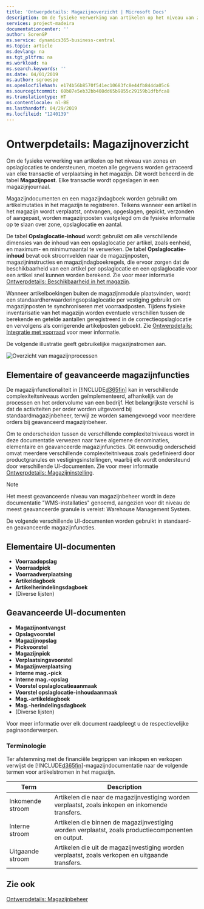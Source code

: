 ```yaml
---
title: 'Ontwerpdetails: Magazijnoverzicht | Microsoft Docs'
description: Om de fysieke verwerking van artikelen op het niveau van zones en opslaglocaties te ondersteunen, moeten alle gegevens worden getraceerd van elke transactie of verplaatsing in het magazijn. Dit wordt beheerd in de tabel **Magazijnpost**. Elke transactie wordt opgeslagen in een magazijnjournaal.
services: project-madeira
documentationcenter: ''
author: SorenGP
ms.service: dynamics365-business-central
ms.topic: article
ms.devlang: na
ms.tgt_pltfrm: na
ms.workload: na
ms.search.keywords: ''
ms.date: 04/01/2019
ms.author: sgroespe
ms.openlocfilehash: e174b56b8570f541ec10683fc8e44fb844da05c6
ms.sourcegitcommit: 60b87e5eb32bb408dd65b9855c29159b1dfbfca8
ms.translationtype: HT
ms.contentlocale: nl-BE
ms.lasthandoff: 04/29/2019
ms.locfileid: "1240139"
---
```

# <a name="design-details-warehouse-overview"></a>Ontwerpdetails: Magazijnoverzicht
Om de fysieke verwerking van artikelen op het niveau van zones en opslaglocaties te ondersteunen, moeten alle gegevens worden getraceerd van elke transactie of verplaatsing in het magazijn. Dit wordt beheerd in de tabel **Magazijnpost**. Elke transactie wordt opgeslagen in een magazijnjournaal.  

Magazijndocumenten en een magazijndagboek worden gebruikt om artikelmutaties in het magazijn te registreren. Telkens wanneer een artikel in het magazijn wordt verplaatst, ontvangen, opgeslagen, gepickt, verzonden of aangepast, worden magazijnposten vastgelegd om de fysieke informatie op te slaan over zone, opslaglocatie en aantal.

De tabel **Opslaglocatie-inhoud** wordt gebruikt om alle verschillende dimensies van de inhoud van een opslaglocatie per artikel, zoals eenheid, en maximum- en minimumaantal te verwerken. De tabel **Opslaglocatie-inhoud** bevat ook stroomvelden naar de magazijnposten, magazijninstructies en magazijndagboekregels, die ervoor zorgen dat de beschikbaarheid van een artikel per opslaglocatie en een opslaglocatie voor een artikel snel kunnen worden berekend. Zie voor meer informatie [Ontwerpdetails: Beschikbaarheid in het magazijn](design-details-availability-in-the-warehouse.md).  

Wanneer artikelboekingen buiten de magazijnmodule plaatsvinden, wordt een standaardherwaarderingsopslaglocatie per vestiging gebruikt om magazijnposten te synchroniseren met voorraadposten. Tijdens fysieke inventarisatie van het magazijn worden eventuele verschillen tussen de berekende en getelde aantallen geregistreerd in de correctieopslaglocatie en vervolgens als corrigerende artikelposten geboekt. Zie [Ontwerpdetails: Integratie met voorraad](design-details-integration-with-inventory.md) voor meer informatie.  

De volgende illustratie geeft gebruikelijke magazijnstromen aan.  

![Overzicht van magazijnprocessen](media/design_details_warehouse_management_overview.png "Overzicht van magazijnprocessen")  

## <a name="basic-or-advanced-warehousing"></a>Elementaire of geavanceerde magazijnfuncties  
De magazijnfunctionaliteit in [!INCLUDE[d365fin](includes/d365fin_md.md)] kan in verschillende complexiteitsniveaus worden geïmplementeerd, afhankelijk van de processen en het ordervolume van een bedrijf. Het belangrijkste verschil is dat de activiteiten per order worden uitgevoerd bij standaardmagazijnbeheer, terwijl ze worden samengevoegd voor meerdere orders bij geavanceerd magazijnbeheer.  

 Om te onderscheiden tussen de verschillende complexiteitniveaus wordt in deze documentatie verwezen naar twee algemene denominaties, elementaire en geavanceerde magazijnfuncties. Dit eenvoudig onderscheid omvat meerdere verschillende complexiteitniveaus zoals gedefinieerd door productgranules en vestigingsinstellingen, waarbij elk wordt ondersteund door verschillende UI-documenten. Zie voor meer informatie [Ontwerpdetails: Magazijninstelling](design-details-warehouse-setup.md).  

> [!NOTE]  
>  Het meest geavanceerde niveau van magazijnbeheer wordt in deze documentatie "WMS-installaties" genoemd, aangezien voor dit niveau de meest geavanceerde granule is vereist: Warehouse Management System.  

 De volgende verschillende UI-documenten worden gebruikt in standaard- en geavanceerde magazijnfuncties.  

## <a name="basic-ui-documents"></a>Elementaire UI-documenten  

-   **Voorraadopslag**  
-   **Voorraadpick**  
-   **Voorraadverplaatsing**  
-   **Artikeldagboek**  
-   **Artikelherindelingsdagboek**  
-   (Diverse lijsten)  

## <a name="advanced-ui-documents"></a>Geavanceerde UI-documenten  

-   **Magazijnontvangst**  
-   **Opslagvoorstel**  
-   **Magazijnopslag**  
-   **Pickvoorstel**  
-   **Magazijnpick**  
-   **Verplaatsingsvoorstel**  
-   **Magazijnverplaatsing**  
-   **Interne mag.-pick**  
-   **Interne mag.-opslag**  
-   **Voorstel opslaglocatieaanmaak**  
-   **Voorstel opslaglocatie-inhoudaanmaak**  
-   **Mag.-artikeldagboek**  
-   **Mag.-herindelingsdagboek**  
-   (Diverse lijsten)  

Voor meer informatie over elk document raadpleegt u de respectievelijke paginaonderwerpen.  

### <a name="terminology"></a>Terminologie  
Ter afstemming met de financiële begrippen van inkopen en verkopen verwijst de [!INCLUDE[d365fin](includes/d365fin_md.md)]-magazijndocumentatie naar de volgende termen voor artikelstromen in het magazijn.  

|Term|Description|  
|----------|---------------------------------------|  
|Inkomende stroom|Artikelen die naar de magazijnvestiging worden verplaatst, zoals inkopen en inkomende transfers.|  
|Interne stroom|Artikelen die binnen de magazijnvestiging worden verplaatst, zoals productiecomponenten en output.|  
|Uitgaande stroom|Artikelen die uit de magazijnvestiging worden verplaatst, zoals verkopen en uitgaande transfers.|  

## <a name="see-also"></a>Zie ook  
 [Ontwerpdetails: Magazijnbeheer](design-details-warehouse-management.md)
